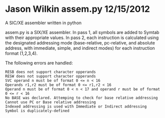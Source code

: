 Jason Wilkin
assem.py
12/15/2012
========

A SIC/XE assembler written in python

assem.py is a SIX/XE assembler. In pass 1, all symbols are added to Symtab with their appropriate
values. In pass 2, each instruction is calculated using the designated addressing mode
(base-relative, pc-relative, and absolute address, with immediate, simple, and indirect modes)
for each instruction format (1,2,3,4).

The following errors are handled:

    RESB does not support character opperands
    RESW does not support character opperands
    SVC operand n must be of format 0 <= n < 16
    Operands r1,r2 must be of format 0 <= r1,r2 < 16
    Operand n must be of format 0 < n < 17 and operand r must be of format 0 <= r < 16
    No BASE was declared. Attemping to check for base relative addressing
    Cannot use PC or Base relative addressing
    Indexed addressing is used with Immediate or Indirect addressing
    Symbol is duplicately-defined
